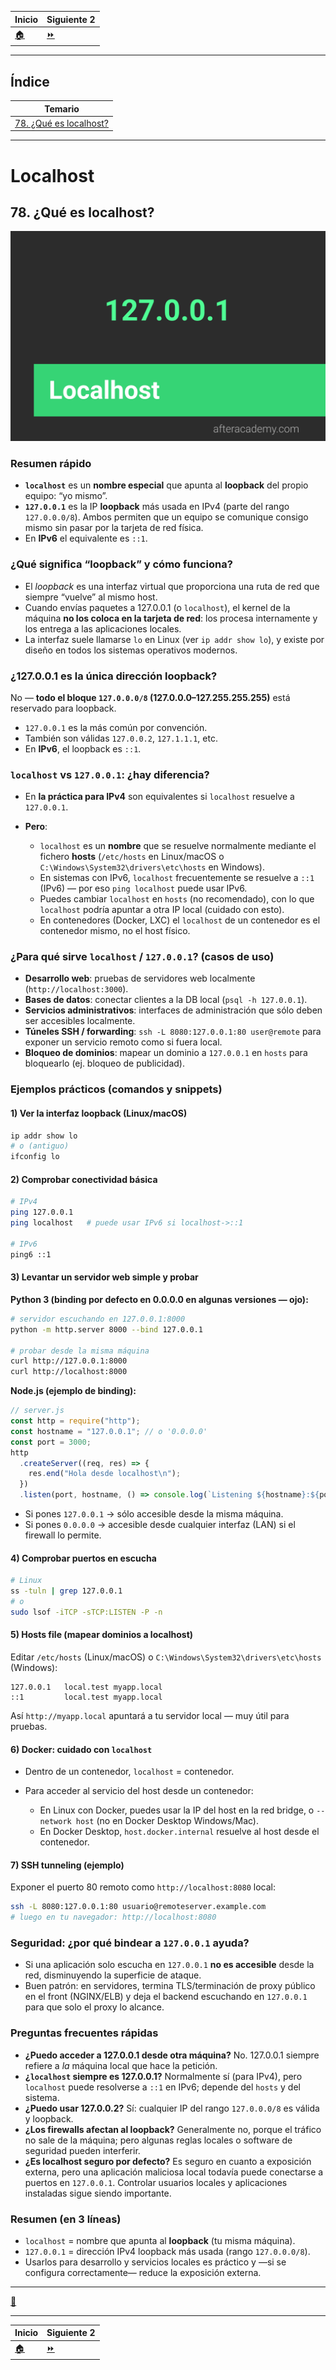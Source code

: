 | **Inicio**         | **Siguiente 2**         |
| ------------------ | ----------------------- |
| [🏠](../README.md) | [⏩](./4_2_loopback.md) |

---

## **Índice**

| Temario                                        |
| ---------------------------------------------- |
| [78. ¿Qué es localhost?](#78-qué-es-localhost) |

---

# **Localhost**

## **78. ¿Qué es localhost?**

![Localhost](/img/4_IP_Terminology/Localhost.png "Localhost")

### Resumen rápido

- **`localhost`** es un **nombre especial** que apunta al **loopback** del propio equipo: “yo mismo”.
- **`127.0.0.1`** es la IP **loopback** más usada en IPv4 (parte del rango `127.0.0.0/8`). Ambos permiten que un equipo se comunique consigo mismo sin pasar por la tarjeta de red física.
- En **IPv6** el equivalente es `::1`.

### ¿Qué significa “loopback” y cómo funciona?

- El _loopback_ es una interfaz virtual que proporciona una ruta de red que siempre “vuelve” al mismo host.
- Cuando envías paquetes a 127.0.0.1 (o `localhost`), el kernel de la máquina **no los coloca en la tarjeta de red**: los procesa internamente y los entrega a las aplicaciones locales.
- La interfaz suele llamarse `lo` en Linux (ver `ip addr show lo`), y existe por diseño en todos los sistemas operativos modernos.

### ¿127.0.0.1 es la única dirección loopback?

No — **todo el bloque `127.0.0.0/8` (127.0.0.0–127.255.255.255)** está reservado para loopback.

- `127.0.0.1` es la más común por convención.
- También son válidas `127.0.0.2`, `127.1.1.1`, etc.
- En **IPv6**, el loopback es `::1`.

### `localhost` vs `127.0.0.1`: ¿hay diferencia?

- En **la práctica para IPv4** son equivalentes si `localhost` resuelve a `127.0.0.1`.
- **Pero**:

  - `localhost` es un **nombre** que se resuelve normalmente mediante el fichero **hosts** (`/etc/hosts` en Linux/macOS o `C:\Windows\System32\drivers\etc\hosts` en Windows).
  - En sistemas con IPv6, `localhost` frecuentemente se resuelve a `::1` (IPv6) — por eso `ping localhost` puede usar IPv6.
  - Puedes cambiar `localhost` en `hosts` (no recomendado), con lo que `localhost` podría apuntar a otra IP local (cuidado con esto).
  - En contenedores (Docker, LXC) el `localhost` de un contenedor es el contenedor mismo, no el host físico.

### ¿Para qué sirve `localhost` / `127.0.0.1`? (casos de uso)

- **Desarrollo web**: pruebas de servidores web localmente (`http://localhost:3000`).
- **Bases de datos**: conectar clientes a la DB local (`psql -h 127.0.0.1`).
- **Servicios administrativos**: interfaces de administración que sólo deben ser accesibles localmente.
- **Túneles SSH / forwarding**: `ssh -L 8080:127.0.0.1:80 user@remote` para exponer un servicio remoto como si fuera local.
- **Bloqueo de dominios**: mapear un dominio a `127.0.0.1` en `hosts` para bloquearlo (ej. bloqueo de publicidad).

### Ejemplos prácticos (comandos y snippets)

#### 1) Ver la interfaz loopback (Linux/macOS)

```bash
ip addr show lo
# o (antiguo)
ifconfig lo
```

#### 2) Comprobar conectividad básica

```bash
# IPv4
ping 127.0.0.1
ping localhost   # puede usar IPv6 si localhost->::1

# IPv6
ping6 ::1
```

#### 3) Levantar un servidor web simple y probar

**Python 3 (binding por defecto en 0.0.0.0 en algunas versiones — ojo):**

```bash
# servidor escuchando en 127.0.0.1:8000
python -m http.server 8000 --bind 127.0.0.1

# probar desde la misma máquina
curl http://127.0.0.1:8000
curl http://localhost:8000
```

**Node.js (ejemplo de binding):**

```js
// server.js
const http = require("http");
const hostname = "127.0.0.1"; // o '0.0.0.0'
const port = 3000;
http
  .createServer((req, res) => {
    res.end("Hola desde localhost\n");
  })
  .listen(port, hostname, () => console.log(`Listening ${hostname}:${port}`));
```

- Si pones `127.0.0.1` → sólo accesible desde la misma máquina.
- Si pones `0.0.0.0` → accesible desde cualquier interfaz (LAN) si el firewall lo permite.

#### 4) Comprobar puertos en escucha

```bash
# Linux
ss -tuln | grep 127.0.0.1
# o
sudo lsof -iTCP -sTCP:LISTEN -P -n
```

#### 5) Hosts file (mapear dominios a localhost)

Editar `/etc/hosts` (Linux/macOS) o `C:\Windows\System32\drivers\etc\hosts` (Windows):

```
127.0.0.1   local.test myapp.local
::1         local.test myapp.local
```

Así `http://myapp.local` apuntará a tu servidor local — muy útil para pruebas.

#### 6) Docker: cuidado con `localhost`

- Dentro de un contenedor, `localhost` = contenedor.
- Para acceder al servicio del host desde un contenedor:

  - En Linux con Docker, puedes usar la IP del host en la red bridge, o `--network host` (no en Docker Desktop Windows/Mac).
  - En Docker Desktop, `host.docker.internal` resuelve al host desde el contenedor.

#### 7) SSH tunneling (ejemplo)

Exponer el puerto 80 remoto como `http://localhost:8080` local:

```bash
ssh -L 8080:127.0.0.1:80 usuario@remoteserver.example.com
# luego en tu navegador: http://localhost:8080
```

### Seguridad: ¿por qué bindear a `127.0.0.1` ayuda?

- Si una aplicación solo escucha en `127.0.0.1` **no es accesible** desde la red, disminuyendo la superficie de ataque.
- Buen patrón: en servidores, termina TLS/terminación de proxy público en el front (NGINX/ELB) y deja el backend escuchando en `127.0.0.1` para que solo el proxy lo alcance.

### Preguntas frecuentes rápidas

- **¿Puedo acceder a 127.0.0.1 desde otra máquina?** No. 127.0.0.1 siempre refiere a _la_ máquina local que hace la petición.
- **¿`localhost` siempre es 127.0.0.1?** Normalmente sí (para IPv4), pero `localhost` puede resolverse a `::1` en IPv6; depende del `hosts` y del sistema.
- **¿Puedo usar 127.0.0.2?** Sí: cualquier IP del rango `127.0.0.0/8` es válida y loopback.
- **¿Los firewalls afectan al loopback?** Generalmente no, porque el tráfico no sale de la máquina; pero algunas reglas locales o software de seguridad pueden interferir.
- **¿Es localhost seguro por defecto?** Es seguro en cuanto a exposición externa, pero una aplicación maliciosa local todavía puede conectarse a puertos en `127.0.0.1`. Controlar usuarios locales y aplicaciones instaladas sigue siendo importante.

### Resumen (en 3 líneas)

- `localhost` = nombre que apunta al **loopback** (tu misma máquina).
- `127.0.0.1` = dirección IPv4 loopback más usada (rango `127.0.0.0/8`).
- Usarlos para desarrollo y servicios locales es práctico y —si se configura correctamente— reduce la exposición externa.

---

[🔼](#índice)

---

| **Inicio**         | **Siguiente 2**         |
| ------------------ | ----------------------- |
| [🏠](../README.md) | [⏩](./4_2_loopback.md) |
